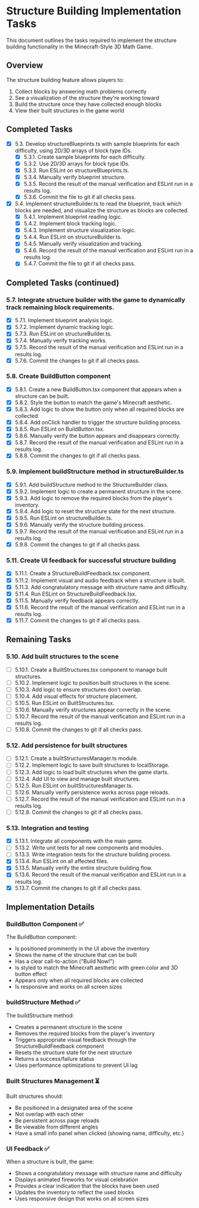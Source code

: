 # Structure Building Implementation Tasks

This document outlines the tasks required to implement the structure building functionality in the Minecraft-Style 3D Math Game.

## Overview

The structure building feature allows players to:
1. Collect blocks by answering math problems correctly
2. See a visualization of the structure they're working toward
3. Build the structure once they have collected enough blocks
4. View their built structures in the game world

## Completed Tasks

- [x] 5.3. Develop structureBlueprints.ts with sample blueprints for each difficulty, using 2D/3D arrays of block type IDs.
  - [x] 5.3.1. Create sample blueprints for each difficulty.
  - [x] 5.3.2. Use 2D/3D arrays for block type IDs.
  - [x] 5.3.3. Run ESLint on structureBlueprints.ts.
  - [x] 5.3.4. Manually verify blueprint structure.
  - [x] 5.3.5. Record the result of the manual verification and ESLint run in a results log.
  - [x] 5.3.6. Commit the file to git if all checks pass.

- [x] 5.4. Implement structureBuilder.ts to read the blueprint, track which blocks are needed, and visualize the structure as blocks are collected.
  - [x] 5.4.1. Implement blueprint reading logic.
  - [x] 5.4.2. Implement block tracking logic.
  - [x] 5.4.3. Implement structure visualization logic.
  - [x] 5.4.4. Run ESLint on structureBuilder.ts.
  - [x] 5.4.5. Manually verify visualization and tracking.
  - [x] 5.4.6. Record the result of the manual verification and ESLint run in a results log.
  - [x] 5.4.7. Commit the file to git if all checks pass.

## Completed Tasks (continued)

### 5.7. Integrate structure builder with the game to dynamically track remaining block requirements.
- [x] 5.7.1. Implement blueprint analysis logic.
- [x] 5.7.2. Implement dynamic tracking logic.
- [x] 5.7.3. Run ESLint on structureBuilder.ts.
- [x] 5.7.4. Manually verify tracking works.
- [x] 5.7.5. Record the result of the manual verification and ESLint run in a results log.
- [x] 5.7.6. Commit the changes to git if all checks pass.

### 5.8. Create BuildButton component
- [x] 5.8.1. Create a new BuildButton.tsx component that appears when a structure can be built.
- [x] 5.8.2. Style the button to match the game's Minecraft aesthetic.
- [x] 5.8.3. Add logic to show the button only when all required blocks are collected.
- [x] 5.8.4. Add onClick handler to trigger the structure building process.
- [x] 5.8.5. Run ESLint on BuildButton.tsx.
- [x] 5.8.6. Manually verify the button appears and disappears correctly.
- [x] 5.8.7. Record the result of the manual verification and ESLint run in a results log.
- [x] 5.8.8. Commit the changes to git if all checks pass.

### 5.9. Implement buildStructure method in structureBuilder.ts
- [x] 5.9.1. Add buildStructure method to the StructureBuilder class.
- [x] 5.9.2. Implement logic to create a permanent structure in the scene.
- [x] 5.9.3. Add logic to remove the required blocks from the player's inventory.
- [x] 5.9.4. Add logic to reset the structure state for the next structure.
- [x] 5.9.5. Run ESLint on structureBuilder.ts.
- [x] 5.9.6. Manually verify the structure building process.
- [x] 5.9.7. Record the result of the manual verification and ESLint run in a results log.
- [x] 5.9.8. Commit the changes to git if all checks pass.

### 5.11. Create UI feedback for successful structure building
- [x] 5.11.1. Create a StructureBuildFeedback.tsx component.
- [x] 5.11.2. Implement visual and audio feedback when a structure is built.
- [x] 5.11.3. Add congratulatory message with structure name and difficulty.
- [x] 5.11.4. Run ESLint on StructureBuildFeedback.tsx.
- [x] 5.11.5. Manually verify feedback appears correctly.
- [x] 5.11.6. Record the result of the manual verification and ESLint run in a results log.
- [x] 5.11.7. Commit the changes to git if all checks pass.

## Remaining Tasks

### 5.10. Add built structures to the scene
- [ ] 5.10.1. Create a BuiltStructures.tsx component to manage built structures.
- [ ] 5.10.2. Implement logic to position built structures in the scene.
- [ ] 5.10.3. Add logic to ensure structures don't overlap.
- [ ] 5.10.4. Add visual effects for structure placement.
- [ ] 5.10.5. Run ESLint on BuiltStructures.tsx.
- [ ] 5.10.6. Manually verify structures appear correctly in the scene.
- [ ] 5.10.7. Record the result of the manual verification and ESLint run in a results log.
- [ ] 5.10.8. Commit the changes to git if all checks pass.

### 5.12. Add persistence for built structures
- [ ] 5.12.1. Create a builtStructuresManager.ts module.
- [ ] 5.12.2. Implement logic to save built structures to localStorage.
- [ ] 5.12.3. Add logic to load built structures when the game starts.
- [ ] 5.12.4. Add UI to view and manage built structures.
- [ ] 5.12.5. Run ESLint on builtStructuresManager.ts.
- [ ] 5.12.6. Manually verify persistence works across page reloads.
- [ ] 5.12.7. Record the result of the manual verification and ESLint run in a results log.
- [ ] 5.12.8. Commit the changes to git if all checks pass.

### 5.13. Integration and testing
- [x] 5.13.1. Integrate all components with the main game.
- [ ] 5.13.2. Write unit tests for all new components and modules.
- [ ] 5.13.3. Write integration tests for the structure building process.
- [x] 5.13.4. Run ESLint on all affected files.
- [x] 5.13.5. Manually verify the entire structure building flow.
- [x] 5.13.6. Record the result of the manual verification and ESLint run in a results log.
- [x] 5.13.7. Commit the changes to git if all checks pass.

## Implementation Details

### BuildButton Component ✅
The BuildButton component:
- Is positioned prominently in the UI above the inventory
- Shows the name of the structure that can be built
- Has a clear call-to-action ("Build Now!")
- Is styled to match the Minecraft aesthetic with green color and 3D button effect
- Appears only when all required blocks are collected
- Is responsive and works on all screen sizes

### buildStructure Method ✅
The buildStructure method:
- Creates a permanent structure in the scene
- Removes the required blocks from the player's inventory
- Triggers appropriate visual feedback through the StructureBuildFeedback component
- Resets the structure state for the next structure
- Returns a success/failure status
- Uses performance optimizations to prevent UI lag

### Built Structures Management ⏳
Built structures should:
- Be positioned in a designated area of the scene
- Not overlap with each other
- Be persistent across page reloads
- Be viewable from different angles
- Have a small info panel when clicked (showing name, difficulty, etc.)

### UI Feedback ✅
When a structure is built, the game:
- Shows a congratulatory message with structure name and difficulty
- Displays animated fireworks for visual celebration
- Provides a clear indication that the blocks have been used
- Updates the inventory to reflect the used blocks
- Uses responsive design that works on all screen sizes
